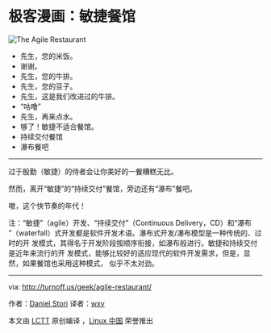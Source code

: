 # 极客漫画：敏捷餐馆

![The Agile Restaurant](./agile-restaurant.png)

- 先生，您的米饭。
- 谢谢。
- 先生，您的牛排。
- 先生，您的豆子。
- 先生，这是我们改进过的牛排。
- “咕噜”
- 先生，再来点水。
- 够了！敏捷不适合餐馆。
- 持续交付餐馆
- 瀑布餐吧

---

过于殷勤（敏捷）的侍者会让你美好的一餐糟糕无比。

然而，离开“敏捷”的“持续交付”餐馆，旁边还有“瀑布”餐吧。

嗷，这个快节奏的年代！

注：“敏捷”（agile）开发、“持续交付”（Continuous Delivery，CD）和“瀑布
”（waterfall）式开发都是软件开发术语。瀑布式开发/瀑布模型是一种传统的、过时的开
发模式，其得名于开发阶段按顺序衔接，如瀑布般进行。敏捷和持续交付是近年来流行的开
发模式，能够比较好的适应现代的软件开发需求，但是，显然，如果餐馆也采用这种模式，
似乎不太对劲。

---

via: http://turnoff.us/geek/agile-restaurant/

作者：[Daniel Stori][a] 译者：[wxy](https://github.com/wxy)

本文由 [LCTT](https://github.com/LCTT/TranslateProject) 原创编译
，[Linux 中国](https://linux.cn/) 荣誉推出

[a]: http://turnoff.us/about/
